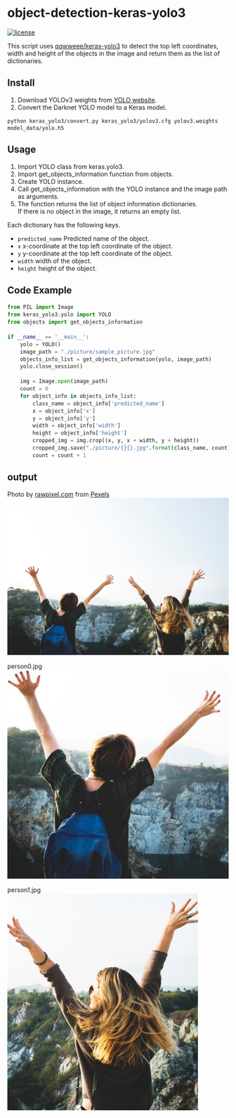 # object-detection-keras-yolo3

[![license](https://img.shields.io/github/license/mashape/apistatus.svg)](LICENSE)


This script uses [qqwweee/keras-yolo3](https://github.com/qqwweee/keras-yolo3) to detect 
the top left coordinates, width and height of the objects in the image and 
return them as the list of dictionaries.

## Install

1. Download YOLOv3 weights from [YOLO website](http://pjreddie.com/darknet/yolo/).
2. Convert the Darknet YOLO model to a Keras model.
```
python keras_yolo3/convert.py keras_yolo3/yolov3.cfg yolov3.weights model_data/yolo.h5
```

## Usage
1. Import YOLO class from keras.yolo3.
2. Import get_objects_information function from objects.
3. Create YOLO instance.
4. Call get_objects_information with the YOLO instance and the image path as arguments.
5. The function returns the list of object information dictionaries.  
If there is no object in the image, it returns an empty list.


Each dictionary has the following keys.
* `predicted_name`  Predicted name of the object.
* `x`  x-coordinate at the top left coordinate of the object.
* `y`  y-coordinate at the top left coordinate of the object.
* `width`  width of the object.
* `height`  height of the object.

## Code Example
```python
from PIL import Image
from keras_yolo3.yolo import YOLO
from objects import get_objects_information

if __name__ == '__main__':
    yolo = YOLO()
    image_path = "./picture/sample_picture.jpg"
    objects_info_list = get_objects_information(yolo, image_path)
    yolo.close_session()

    img = Image.open(image_path)
    count = 0
    for object_info in objects_info_list:
        class_name = object_info['predicted_name']
        x = object_info['x']
        y = object_info['y']
        width = object_info['width']
        height = object_info['height']
        cropped_img = img.crop((x, y, x + width, y + height))
        cropped_img.save("./picture/{}{}.jpg".format(class_name, count))
        count = count + 1

```

## output
Photo by [rawpixel.com](https://www.pexels.com/@rawpixel?utm_content=attributionCopyText&utm_medium=referral&utm_source=pexels) from [Pexels](https://www.pexels.com/photo/casual-cheerful-daylight-friends-541518/?utm_content=attributionCopyText&utm_medium=referral&utm_source=pexels)
![sample_picture](picture/sample_picture.jpg)

person0.jpg  
![person0](picture/person0.jpg)

person1.jpg  
![person1](picture/person1.jpg)